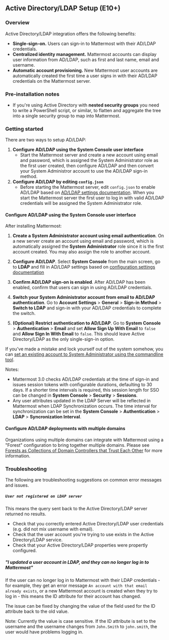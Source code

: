 ## Active Directory/LDAP Setup (E10+) 

### Overview 

Active Directory/LDAP integration offers the following benefits: 

- **Single-sign-on.** Users can sign-in to Mattermost with their AD/LDAP credentials.
- **Centralized identity management.** Mattermost accounts can display user information from AD/LDAP, such as first and last name, email and username.
- **Automatic account provisioning.** New Mattermost user accounts are automatically created the first time a user signs in with their AD/LDAP credentials on the Mattermost server. 

### Pre-installation notes

- If you're using Active Directory with **nested security groups** you need to write a PowerShell script, or similar, to flatten and aggregate the tree into a single security group to map into Mattermost.   

### Getting started

There are two ways to setup AD/LDAP: 

1. **Configure AD/LDAP using the System Console user interface**
     - Start the Mattermost server and create a new account using email and password, which is assigned the System Administrator role as the first user created, then configure AD/LDAP and then convert your System Administror account to use the AD/LDAP sign-in method.
2. **Configure AD/LDAP by editing `config.json`**
     - Before starting the Mattermost server, edit `config.json` to enable AD/LDAP based on [AD/LDAP settings documentation](http://docs.mattermost.com/administration/config-settings.html#ldap-settings-enterprise). When you start the Mattermost server the first user to log in with valid AD/LDAP credentials will be assigned the System Administrator role. 

#### Configure AD/LDAP using the System Console user interface 

After installing Mattermost:

1. **Create a System Administrator account using email authentication**. On a new server create an account using email and password, which is automatically assigned the **System Administrator** role since it is the first account created. You may also assign the role to another account.    

2. **Configure AD/LDAP**. Select **System Console** from the main screen, go to **LDAP** and fill in AD/LDAP settings based on [configuration settings documentation](http://docs.mattermost.com/administration/config-settings.html#ldap-settings-enterprise)    

3. **Confirm AD/LDAP sign-on is enabled**.  After AD/LDAP has been enabled, confirm that users can sign in using AD/LDAP credentials. 

4. **Switch your System Administrator account from email to AD/LDAP authentication**. Go to **Account Settings** > **General** > **Sign-in Method** > **Switch to LDAP** and sign-in with your AD/LDAP credentials to complete the switch. 

5. **(Optional) Restrict authentication to AD/LDAP**. Go to **System Console** > **Authentication** > **Email** and set **Allow Sign Up With Email** to `false` and **Allow Sign In With Email** to `false`. This should leave Active Directory/LDAP as the only single-sign-in option. 

If you've made a mistake and lock yourself out of the system somehow, you can [set an existing account to System Administrator using the commandline tool](http://docs.mattermost.com/deployment/on-boarding.html#creating-system-administrator-account-from-commandline). 

Notes: 
- Mattermost 3.0 checks AD/LDAP credentials at the time of sign-in and issues session tokens with configurable durations, defaulting to 30 days. If a shorter time intervals is required, this session length for SSO can be changed in **System Console** > **Security** > **Sessions**.
- Any user attributes updated in the LDAP Server will be reflected in Mattermost when LDAP Synchronization occurs. The time interval for synchronization can be set in the **System Console** > **Authentication** > **LDAP** > **Syncronization Interval**.

#### Configure AD/LDAP deployments with multiple domains 

Organizations using multiple domains can integrate with Mattermost using a "Forest" configuration to bring together multiple domains. Please see [Forests as Collections of Domain Controllers that Trust Each Other](https://technet.microsoft.com/en-us/library/cc759073%28v=ws.10%29.aspx?f=255&MSPPError=-2147217396) for more information. 

### Troubleshooting

The following are troubleshooting suggestions on common error messages and issues. 

##### `User not registered on LDAP server`

This means the query sent back to the Active Directory/LDAP server returned no results. 
- Check that you correctly entered Active Directory/LDAP user credentials (e.g. did not mix username with email).
- Check that the user account you're trying to use exists in the Active Directory/LDAP service.
- Check that your Active Directory/LDAP properties were propertly configured.  

##### "I updated a user account in LDAP, and they can no longer log in to Mattermost"

If the user can no longer log in to Mattermost with their LDAP credentials - for example, they get an error message `An account with that email already exists`, or a new Mattermost account is created when they try to log in - this means the ID attribute for their account has changed. 

The issue can be fixed by changing the value of the field used for the ID attribute back to the old value. 

Note: Currently the value is case sensitive. If the ID attribute is set to the username and the username changes from `John.Smith` to `john.smith`, the user would have problems logging in.   
